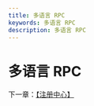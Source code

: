 ```yaml
---
title: 多语言 RPC
keywords: 多语言 RPC
description: 多语言 RPC
---
```


# 多语言 RPC



下一章：[【注册中心】](./registry.html)